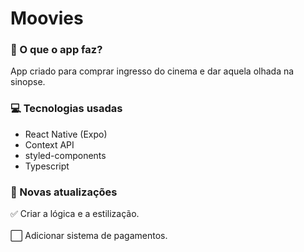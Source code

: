 # Moovies

### 🎯 O que o app faz?

App criado para comprar ingresso do cinema e dar aquela olhada na sinopse.

###  💻 Tecnologias usadas

- React Native (Expo)
- Context API
- styled-components
- Typescript

### 📅 Novas atualizações

:white_check_mark: Criar a lógica e a estilização. <br />
<br />
:white_large_square: Adicionar sistema de pagamentos. <br />
<br />
